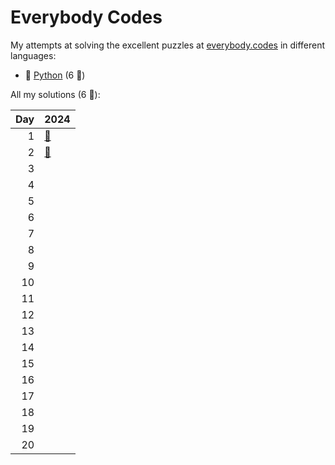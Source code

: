 # Everybody Codes

My attempts at solving the excellent puzzles at [everybody.codes](http://everybody.codes/) in different languages:

- 🐍 [Python](python/) (6 🦆)

All my solutions (6 🦆):

|   Day | 2024                                                                         |
|------:|:-----------------------------------------------------------------------------|
|     1 | [🐍](python/2024_the_kingdom_of_algorithmia/01_the_battle_for_the_farmlands) |
|     2 | [🐍](python/2024_the_kingdom_of_algorithmia/02_the_runes_of_power)           |
|     3 |                                                                              |
|     4 |                                                                              |
|     5 |                                                                              |
|     6 |                                                                              |
|     7 |                                                                              |
|     8 |                                                                              |
|     9 |                                                                              |
|    10 |                                                                              |
|    11 |                                                                              |
|    12 |                                                                              |
|    13 |                                                                              |
|    14 |                                                                              |
|    15 |                                                                              |
|    16 |                                                                              |
|    17 |                                                                              |
|    18 |                                                                              |
|    19 |                                                                              |
|    20 |                                                                              |
